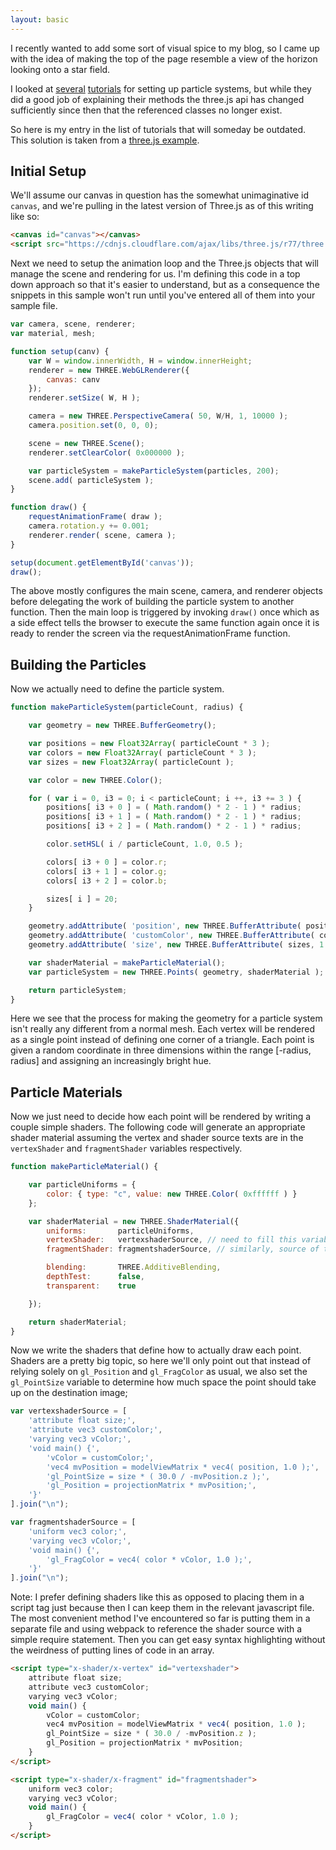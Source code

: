 ```yaml
---
layout: basic
---
```


I recently wanted to add some sort of visual spice to my blog, so I came up with the idea of
making the top of the page resemble a view of the horizon looking onto a star field.

I looked at [several][aerotwist-tut] [tutorials][creativejs-tut] for setting up particle systems,
but while they did a good job of explaining their methods the three.js api has changed
sufficiently since then that the referenced classes no longer exist.

So here is my entry in the list of tutorials that will someday be outdated. This solution is taken
from a [three.js example][threejs-example].

## Initial Setup

We'll assume our canvas in question has the somewhat unimaginative id `canvas`, and we're pulling
in the latest version of Three.js as of this writing like so:

```html
<canvas id="canvas"></canvas>
<script src="https://cdnjs.cloudflare.com/ajax/libs/three.js/r77/three.js"></script>
```

Next we need to setup the animation loop and the Three.js objects that will manage the scene
and rendering for us. I'm defining this code in a top down approach so that it's easier to
understand, but as a consequence the snippets in this sample won't run until you've entered
all of them into your sample file.

```js
var camera, scene, renderer;
var material, mesh;

function setup(canv) {
    var W = window.innerWidth, H = window.innerHeight;
    renderer = new THREE.WebGLRenderer({
        canvas: canv
    });
    renderer.setSize( W, H );

    camera = new THREE.PerspectiveCamera( 50, W/H, 1, 10000 );
    camera.position.set(0, 0, 0);

    scene = new THREE.Scene();
    renderer.setClearColor( 0x000000 );

    var particleSystem = makeParticleSystem(particles, 200);
    scene.add( particleSystem );
}

function draw() {
    requestAnimationFrame( draw );
    camera.rotation.y += 0.001;
    renderer.render( scene, camera );
}

setup(document.getElementById('canvas'));
draw();
```

The above mostly configures the main scene, camera, and renderer objects before delegating
the work of building the particle system to another function. Then the main loop is triggered
by invoking `draw()` once which as a side effect tells the browser to execute the same
function again once it is ready to render the screen via the requestAnimationFrame function.

## Building the Particles

Now we actually need to define the particle system.

```js
function makeParticleSystem(particleCount, radius) {

    var geometry = new THREE.BufferGeometry();

    var positions = new Float32Array( particleCount * 3 );
    var colors = new Float32Array( particleCount * 3 );
    var sizes = new Float32Array( particleCount );

    var color = new THREE.Color();

    for ( var i = 0, i3 = 0; i < particleCount; i ++, i3 += 3 ) {
        positions[ i3 + 0 ] = ( Math.random() * 2 - 1 ) * radius;
        positions[ i3 + 1 ] = ( Math.random() * 2 - 1 ) * radius;
        positions[ i3 + 2 ] = ( Math.random() * 2 - 1 ) * radius;

        color.setHSL( i / particleCount, 1.0, 0.5 );

        colors[ i3 + 0 ] = color.r;
        colors[ i3 + 1 ] = color.g;
        colors[ i3 + 2 ] = color.b;

        sizes[ i ] = 20;
    }

    geometry.addAttribute( 'position', new THREE.BufferAttribute( positions, 3 ) );
    geometry.addAttribute( 'customColor', new THREE.BufferAttribute( colors, 3 ) );
    geometry.addAttribute( 'size', new THREE.BufferAttribute( sizes, 1 ) );

    var shaderMaterial = makeParticleMaterial();
    var particleSystem = new THREE.Points( geometry, shaderMaterial );

    return particleSystem;
}
```

Here we see that the process for making the geometry for a particle system isn't really any
different from a normal mesh. Each vertex will be rendered as a single point instead of defining
one corner of a triangle. Each point is given a random coordinate in three dimensions within the
range [-radius, radius] and assigning an increasingly bright hue.

## Particle Materials

Now we just need to decide how each point will be rendered by writing a couple simple shaders. The
following code will generate an appropriate shader material assuming the vertex and shader source
texts are in the `vertexShader` and `fragmentShader` variables respectively.

```js
function makeParticleMaterial() {

    var particleUniforms = {
        color: { type: "c", value: new THREE.Color( 0xffffff ) }
    };

    var shaderMaterial = new THREE.ShaderMaterial({
        uniforms:       particleUniforms,
        vertexShader:   vertexshaderSource, // need to fill this variable with source of vertex-shader
        fragmentShader: fragmentshaderSource, // similarly, source of the fragment-shader

        blending:       THREE.AdditiveBlending,
        depthTest:      false,
        transparent:    true

    });

    return shaderMaterial;
}
```

Now we write the shaders that define how to actually draw each point. Shaders are a pretty big
topic, so here we'll only point out that instead of relying solely on `gl_Position` and
`gl_FragColor` as usual, we also set the `gl_PointSize` variable to determine how much space
the point should take up on the destination image;

```js
var vertexshaderSource = [
    'attribute float size;',
    'attribute vec3 customColor;',
    'varying vec3 vColor;',
    'void main() {',
        'vColor = customColor;',
        'vec4 mvPosition = modelViewMatrix * vec4( position, 1.0 );',
        'gl_PointSize = size * ( 30.0 / -mvPosition.z );',
        'gl_Position = projectionMatrix * mvPosition;',
    '}'
].join("\n");

var fragmentshaderSource = [
    'uniform vec3 color;',
    'varying vec3 vColor;',
    'void main() {',
        'gl_FragColor = vec4( color * vColor, 1.0 );',
    '}'
].join("\n");
```

Note: I prefer defining shaders like this as opposed to placing them in a script tag just because
then I can keep them in the relevant javascript file. The most convenient method I've encountered
so far is putting them in a separate file and using webpack to reference the shader source
with a simple require statement. Then you can get easy syntax highlighting without the weirdness
of putting lines of code in an array.

```html
<script type="x-shader/x-vertex" id="vertexshader">
    attribute float size;
    attribute vec3 customColor;
    varying vec3 vColor;
    void main() {
        vColor = customColor;
        vec4 mvPosition = modelViewMatrix * vec4( position, 1.0 );
        gl_PointSize = size * ( 30.0 / -mvPosition.z );
        gl_Position = projectionMatrix * mvPosition;
    }
</script>

<script type="x-shader/x-fragment" id="fragmentshader">
    uniform vec3 color;
    varying vec3 vColor;
    void main() {
        gl_FragColor = vec4( color * vColor, 1.0 );
    }
</script>
```

[aerotwist-tut]: https://aerotwist.com/tutorials/creating-particles-with-three-js/ "Creating particles with Three.js"
[creativejs-tut]: http://creativejs.com/tutorials/three-js-part-1-make-a-star-field/index.html "Star Field Part 1"
[threejs-example]: http://threejs.org/examples/#webgl_buffergeometry_custom_attributes_particles "Three.js Particle System Example"
